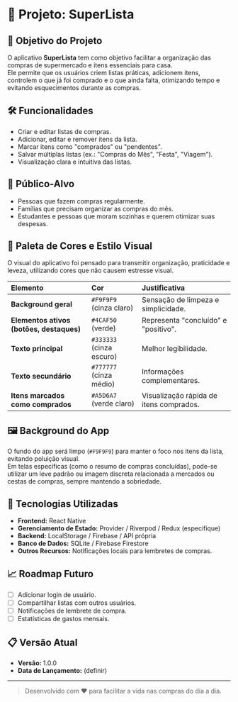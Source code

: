 # 📄 Projeto: SuperLista

## 📌 Objetivo do Projeto

O aplicativo **SuperLista** tem como objetivo facilitar a organização das compras de supermercado e itens essenciais para casa.  
Ele permite que os usuários criem listas práticas, adicionem itens, controlem o que já foi comprado e o que ainda falta, otimizando tempo e evitando esquecimentos durante as compras.

## 🛠️ Funcionalidades

- Criar e editar listas de compras.
- Adicionar, editar e remover itens da lista.
- Marcar itens como "comprados" ou "pendentes".
- Salvar múltiplas listas (ex.: "Compras do Mês", "Festa", "Viagem").
- Visualização clara e intuitiva das listas.

## 🎯 Público-Alvo

- Pessoas que fazem compras regularmente.
- Famílias que precisam organizar as compras do mês.
- Estudantes e pessoas que moram sozinhas e querem otimizar suas despesas.

## 🎨 Paleta de Cores e Estilo Visual

O visual do aplicativo foi pensado para transmitir organização, praticidade e leveza, utilizando cores que não causem estresse visual.

| Elemento                                 | Cor                      | Justificativa                           |
| :--------------------------------------- | :----------------------- | :-------------------------------------- |
| **Background geral**                     | `#F9F9F9` (cinza claro)  | Sensação de limpeza e simplicidade.     |
| **Elementos ativos (botões, destaques)** | `#4CAF50` (verde)        | Representa "concluído" e "positivo".    |
| **Texto principal**                      | `#333333` (cinza escuro) | Melhor legibilidade.                    |
| **Texto secundário**                     | `#777777` (cinza médio)  | Informações complementares.             |
| **Itens marcados como comprados**        | `#A5D6A7` (verde claro)  | Visualização rápida de itens comprados. |

## 🖼️ Background do App

O fundo do app será limpo (`#F9F9F9`) para manter o foco nos itens da lista, evitando poluição visual.  
Em telas específicas (como o resumo de compras concluídas), pode-se utilizar um leve padrão ou imagem discreta relacionada a mercados ou cestas de compras, sempre mantendo a sobriedade.

## 🧩 Tecnologias Utilizadas

- **Frontend:** React Native
- **Gerenciamento de Estado:** Provider / Riverpod / Redux (especifique)
- **Backend:** LocalStorage / Firebase / API própria
- **Banco de Dados:** SQLite / Firebase Firestore
- **Outros Recursos:** Notificações locais para lembretes de compras.

## 📈 Roadmap Futuro

- [ ] Adicionar login de usuário.
- [ ] Compartilhar listas com outros usuários.
- [ ] Notificações de lembrete de compra.
- [ ] Estatísticas de gastos mensais.

## 📋 Versão Atual

- **Versão:** 1.0.0
- **Data de Lançamento:** (definir)

---

> Desenvolvido com ❤️ para facilitar a vida nas compras do dia a dia.
